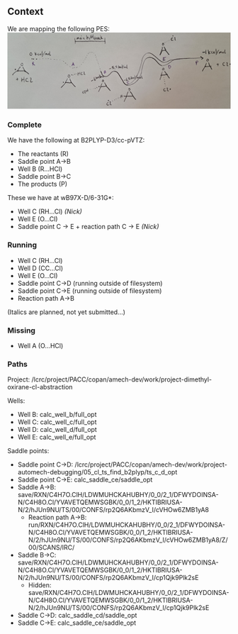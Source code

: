 ## Context

We are mapping the following PES:
<img src=".github/20241008_105742.jpg" width="1000">

### Complete

We have the following at B2PLYP-D3/cc-pVTZ:
 - The reactants (R)
 - Saddle point A->B
 - Well B (R...HCl) 
 - Saddle point B->C
 - The products (P) 

These we have at wB97X-D/6-31G\*:
 - Well C (RH...Cl)     *(Nick)*
 - Well E (O...Cl)
 - Saddle point C -> E + reaction path C -> E *(Nick)*

### Running

 - Well C (RH...Cl)
 - Well D (CC...Cl)
 - Well E (O...Cl)
 - Saddle point C->D (running outside of filesystem)
 - Saddle point C->E (running outside of filesystem)
 - Reaction path A->B

(Italics are planned, not yet submitted...)

### Missing

 - Well A (O...HCl)

### Paths

Project: /lcrc/project/PACC/copan/amech-dev/work/project-dimethyl-oxirane-cl-abstraction

Wells:
 - Well B: calc_well_b/full_opt
 - Well C: calc_well_c/full_opt
 - Well D: calc_well_d/full_opt
 - Well E: calc_well_e/full_opt

Saddle points:
 - Saddle point C->D: /lcrc/project/PACC/copan/amech-dev/work/project-automech-debugging/05_cl_ts_find_b2plyp/ts_c_d_opt
 - Saddle point C->E: calc_saddle_ce/saddle_opt
 - Saddle A->B: save/RXN/C4H7O.ClH/LDWMUHCKAHUBHY/0_0/2_1/DFWYDOINSA-N/C4H8O.Cl/YVAVETQEMWSGBK/0_0/1_2/HKTIBRIUSA-N/2/hJUn9NU/TS/00/CONFS/rp2Q6AKbmzV_I/cVHOw6ZMB1yA8
    - Reaction path A->B: run/RXN/C4H7O.ClH/LDWMUHCKAHUBHY/0_0/2_1/DFWYDOINSA-N/C4H8O.Cl/YVAVETQEMWSGBK/0_0/1_2/HKTIBRIUSA-N/2/hJUn9NU/TS/00/CONFS/rp2Q6AKbmzV_I/cVHOw6ZMB1yA8/Z/00/SCANS/IRC/
 - Saddle B->C: save/RXN/C4H7O.ClH/LDWMUHCKAHUBHY/0_0/2_1/DFWYDOINSA-N/C4H8O.Cl/YVAVETQEMWSGBK/0_0/1_2/HKTIBRIUSA-N/2/hJUn9NU/TS/00/CONFS/rp2Q6AKbmzV_I/cp1Qjk9Plk2sE
    - Hidden: save/RXN/C4H7O.ClH/LDWMUHCKAHUBHY/0_0/2_1/DFWYDOINSA-N/C4H8O.Cl/YVAVETQEMWSGBK/0_0/1_2/HKTIBRIUSA-N/2/hJUn9NU/TS/00/CONFS/rp2Q6AKbmzV_I/cp1Qjk9Plk2sE
 - Saddle C->D: calc_saddle_cd/saddle_opt
 - Saddle C->E: calc_saddle_ce/saddle_opt
